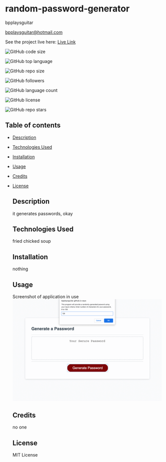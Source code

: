 # random-password-generator

  bpplaysguitar  

  bpplaysguitar@hotmail.com


  See the project live here:
  [Live Link](bpplaysguitar.github.io/random-password-generator)

  ![GitHub code size](https://img.shields.io/github/languages/code-size/bpplaysguitar/random-password-generator?color=FF0000&logo=GitHub&logoColor=FF0000&style=for-the-badge)  

  ![GitHub top language](https://img.shields.io/github/languages/top/bpplaysguitar/random-password-generator?color=FF7F00&logo=GitHub&logoColor=FF7F00&style=for-the-badge)  

  ![GitHub repo size](https://img.shields.io/github/repo-size/bpplaysguitar/random-password-generator?color=FFFF00&logo=GitHub&logoColor=FFFF00&style=for-the-badge)  

  ![GitHub followers](https://img.shields.io/github/followers/bpplaysguitar?color=00FF00&logo=GitHub&logoColor=00FF00&style=for-the-badge)  

  ![GitHub language count](https://img.shields.io/github/languages/count/bpplaysguitar/random-password-generator?color=0000FF&logo=GitHub&logoColor=0000FF&style=for-the-badge)  

  ![GitHub license](https://img.shields.io/github/license/bpplaysguitar/random-password-generator?color=2E2B5F&logo=GitHub&logoColor=2E2B5F&style=for-the-badge)  

  ![GitHub repo stars](https://img.shields.io/github/stars/bpplaysguitar/random-password-generator?color=8B00FF&logo=GitHub&logoColor=8B00FF&style=for-the-badge)  

      
  ## Table of contents
* [Description](#description)
* [Technologies Used](#technologies-used)
* [Installation](#installation)
* [Usage](#usage)
* [Credits](#credits)
* [License](#license)

  ## Description
  it generates passwords, okay
      

  ## Technologies Used
  fried chicked soup
      
      
  ## Installation
  nothing
      

  ## Usage
  Screenshot of application in use
  ![random-password-generator](https://github.com/bpplaysguitar/random-password-generator/raw/main/assets/images/random-password-generator.gif)
      
      
  ## Credits
  no one
      

  ## License
  MIT License
